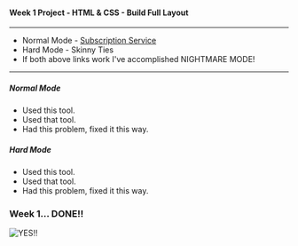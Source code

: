 #### Week 1 Project - HTML & CSS - Build Full Layout
---
* Normal Mode - [Subscription Service](https://github.com/jjrajani/w1-Project/blob/master/index.html)
* Hard Mode - Skinny Ties
* If both above links work I've accomplished NIGHTMARE MODE!

---

##### Normal Mode
* Used this tool.
* Used that tool.
* Had this problem, fixed it this way.

##### Hard Mode
* Used this tool.
* Used that tool.
* Had this problem, fixed it this way.


### Week 1... DONE!!

![YES!!](http://66.media.tumblr.com/e2bc5115ad1c3711d301bd2c032c9f09/tumblr_mlz71pM6fE1rcy99do1_r1_500.gif)